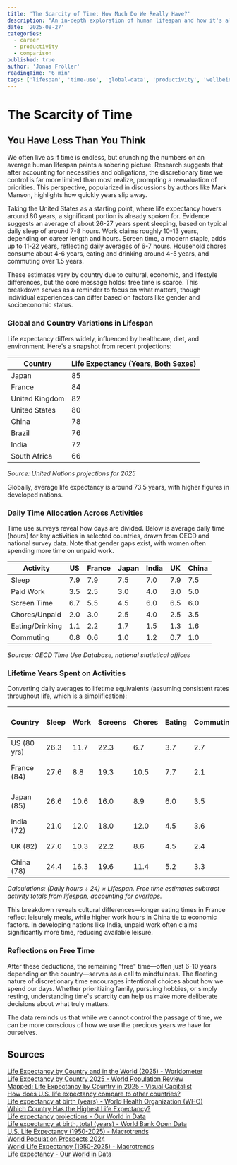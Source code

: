 ```yaml
---
title: 'The Scarcity of Time: How Much Do We Really Have?'
description: "An in-depth exploration of human lifespan and how it's allocated to essential activities like sleep, work, screens, chores, eating, and commuting, backed by data from multiple countries and reliable sources to reveal the surprisingly limited discretionary time available."
date: '2025-08-27'
categories:
  - career
  - productivity
  - comparison
published: true
author: 'Jonas Fröller'
readingTime: '6 min'
tags: ['lifespan', 'time-use', 'global-data', 'productivity', 'wellbeing']
---
```


<script>
  import AudioNativePlayer from '$lib/components/AudioNativePlayer.svelte';
</script>

# The Scarcity of Time

<AudioNativePlayer />

## You Have Less Than You Think

We often live as if time is endless, but crunching the numbers on an average human lifespan paints a sobering picture. Research suggests that after accounting for necessities and obligations, the discretionary time we control is far more limited than most realize, prompting a reevaluation of priorities. This perspective, popularized in discussions by authors like Mark Manson, highlights how quickly years slip away.

Taking the United States as a starting point, where life expectancy hovers around 80 years, a significant portion is already spoken for. Evidence suggests an average of about 26-27 years spent sleeping, based on typical daily sleep of around 7-8 hours. Work claims roughly 10-13 years, depending on career length and hours. Screen time, a modern staple, adds up to 11-22 years, reflecting daily averages of 6-7 hours. Household chores consume about 4-6 years, eating and drinking around 4-5 years, and commuting over 1.5 years.

These estimates vary by country due to cultural, economic, and lifestyle differences, but the core message holds: free time is scarce. This breakdown serves as a reminder to focus on what matters, though individual experiences can differ based on factors like gender and socioeconomic status.

### Global and Country Variations in Lifespan

Life expectancy differs widely, influenced by healthcare, diet, and environment. Here's a snapshot from recent projections:

| Country        | Life Expectancy (Years, Both Sexes) |
| -------------- | ----------------------------------- |
| Japan          | 85                                  |
| France         | 84                                  |
| United Kingdom | 82                                  |
| United States  | 80                                  |
| China          | 78                                  |
| Brazil         | 76                                  |
| India          | 72                                  |
| South Africa   | 66                                  |

_Source: United Nations projections for 2025_

Globally, average life expectancy is around 73.5 years, with higher figures in developed nations.

### Daily Time Allocation Across Activities

Time use surveys reveal how days are divided. Below is average daily time (hours) for key activities in selected countries, drawn from OECD and national survey data. Note that gender gaps exist, with women often spending more time on unpaid work.

| Activity        | US  | France | Japan | India | UK  | China |
| --------------- | --- | ------ | ----- | ----- | --- | ----- |
| Sleep           | 7.9 | 7.9    | 7.5   | 7.0   | 7.9 | 7.5   |
| Paid Work       | 3.5 | 2.5    | 3.0   | 4.0   | 3.0 | 5.0   |
| Screen Time     | 6.7 | 5.5    | 4.5   | 6.0   | 6.5 | 6.0   |
| Chores/Unpaid   | 2.0 | 3.0    | 2.5   | 4.0   | 2.5 | 3.5   |
| Eating/Drinking | 1.1 | 2.2    | 1.7   | 1.5   | 1.3 | 1.6   |
| Commuting       | 0.8 | 0.6    | 1.0   | 1.2   | 0.7 | 1.0   |

_Sources: OECD Time Use Database, national statistical offices_

### Lifetime Years Spent on Activities

Converting daily averages to lifetime equivalents (assuming consistent rates throughout life, which is a simplification):

| Country     | Sleep | Work | Screens | Chores | Eating | Commuting | Est. Free Time |
| ----------- | ----- | ---- | ------- | ------ | ------ | --------- | -------------- |
| US (80 yrs) | 26.3  | 11.7 | 22.3    | 6.7    | 3.7    | 2.7       | ~6-8 yrs       |
| France (84) | 27.6  | 8.8  | 19.3    | 10.5   | 7.7    | 2.1       | ~8-10 yrs      |
| Japan (85)  | 26.6  | 10.6 | 16.0    | 8.9    | 6.0    | 3.5       | ~10-12 yrs     |
| India (72)  | 21.0  | 12.0 | 18.0    | 12.0   | 4.5    | 3.6       | ~1-3 yrs       |
| UK (82)     | 27.0  | 10.3 | 22.2    | 8.6    | 4.5    | 2.4       | ~7-9 yrs       |
| China (78)  | 24.4  | 16.3 | 19.6    | 11.4   | 5.2    | 3.3       | ~2-4 yrs       |

_Calculations: (Daily hours ÷ 24) × Lifespan. Free time estimates subtract activity totals from lifespan, accounting for overlaps._

This breakdown reveals cultural differences—longer eating times in France reflect leisurely meals, while higher work hours in China tie to economic factors. In developing nations like India, unpaid work often claims significantly more time, reducing available leisure.

### Reflections on Free Time

After these deductions, the remaining "free" time—often just 6-10 years depending on the country—serves as a call to mindfulness. The fleeting nature of discretionary time encourages intentional choices about how we spend our days. Whether prioritizing family, pursuing hobbies, or simply resting, understanding time's scarcity can help us make more deliberate decisions about what truly matters.

The data reminds us that while we cannot control the passage of time, we can be more conscious of how we use the precious years we have for ourselves.

<div id="research-sources">

## Sources

[Life Expectancy by Country and in the World (2025) - Worldometer](https://www.worldometers.info/demographics/life-expectancy/)  
[Life Expectancy by Country 2025 - World Population Review](https://worldpopulationreview.com/country-rankings/life-expectancy-by-country)  
[Mapped: Life Expectancy by Country in 2025 - Visual Capitalist](https://www.visualcapitalist.com/mapped-life-expectancy-by-country-in-2025/)  
[How does U.S. life expectancy compare to other countries?](https://www.healthsystemtracker.org/chart-collection/u-s-life-expectancy-compare-countries/)  
[Life expectancy at birth (years) - World Health Organization (WHO)](https://www.who.int/data/gho/data/indicators/indicator-details/GHO/life-expectancy-at-birth-%28years%29)  
[Which Country Has the Highest Life Expectancy?](https://www.jagranjosh.com/general-knowledge/list-of-countries-with-highest-life-expectancy-1748782202-1)  
[Life expectancy projections - Our World in Data](https://ourworldindata.org/grapher/future-life-expectancy-projections)  
[Life expectancy at birth, total (years) - World Bank Open Data](https://data.worldbank.org/indicator/SP.DYN.LE00.IN)  
[U.S. Life Expectancy (1950-2025) - Macrotrends](https://www.macrotrends.net/global-metrics/countries/usa/united-states/life-expectancy)  
[World Population Prospects 2024](https://population.un.org/wpp/)  
[World Life Expectancy (1950-2025) - Macrotrends](https://www.macrotrends.net/global-metrics/countries/wld/world/life-expectancy)  
[Life expectancy - Our World in Data](https://ourworldindata.org/grapher/life-expectancy-hmd-unwpp)

</div>
